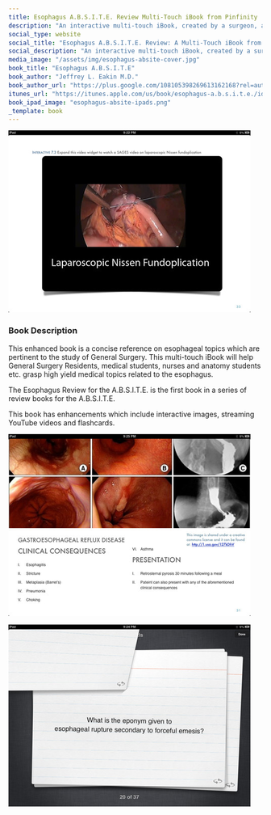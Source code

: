 ```yaml
---
title: Esophagus A.B.S.I.T.E. Review Multi-Touch iBook from Pinfinity
description: "An interactive multi-touch iBook, created by a surgeon, as a concise reference on esophageal topics which are pertinent to the study of General Surgery."
social_type: website
social_title: "Esophagus A.B.S.I.T.E. Review: A Multi-Touch iBook from Pinfinity"
social_description: "An interactive multi-touch iBook, created by a surgeon, as a concise reference on esophageal topics which are pertinent to the study of General Surgery."
media_image: "/assets/img/esophagus-absite-cover.jpg" 
book_title: "Esophagus A.B.S.I.T.E"
book_author: "Jeffrey L. Eakin M.D."
book_author_url: "https://plus.google.com/108105398269613162168?rel=author"
itunes_url: "https://itunes.apple.com/us/book/esophagus-a.b.s.i.t.e./id685795470?mt=11"
book_ipad_image: "esophagus-absite-ipads.png"
_template: book
---
```


<div class="row">
	<p class="item book-screenshot section boxa">
		<img src="/assets/img/esophagus-absite-screenshot-1.jpg" />
	</p>
	<div class="item book-description section boxb">
		<h3 class="head light">Book Description</h3>
		This enhanced book is a concise reference on esophageal topics which are pertinent to the study of General Surgery.
		<span itemprop="bookFormat">This multi-touch iBook</span>
		will help General Surgery Residents, medical students, nurses and anatomy students etc. grasp high yield medical topics related to the esophagus.
		</p>
		<p>
		The Esophagus Review for the A.B.S.I.T.E. is the first book in a series of review books for the A.B.S.I.T.E.
		</p>
		<p>
		This book has enhancements which include interactive images, streaming YouTube videos and flashcards.	
		</p>
	</div>
</div>
<div class="row">
	<p class="item book-screenshot section boxa">
		<img src="/assets/img/esophagus-absite-screenshot-3.jpg" />
	</p>
	<p class="item book-screenshot section boxb">
		<img src="/assets/img/esophagus-absite-screenshot-4.jpg" />
	</p>
</div>
